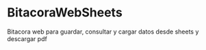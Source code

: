 # BitacoraWebSheets
Bitacora web para guardar, consultar y cargar datos desde sheets y descargar pdf
